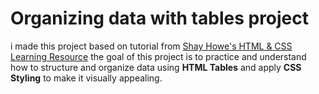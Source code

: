 # Organizing data with tables project
i made this project based on tutorial from [Shay Howe's HTML & CSS Learning Resource](https://learn.shayhowe.com/practice/organizing-data-with-tables/index.html) the goal of this project is to practice and understand how to structure and organize data using **HTML Tables** and apply **CSS Styling** to make it visually appealing. 
